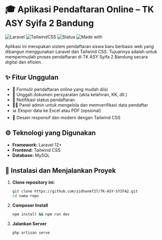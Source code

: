 # 🎓 Aplikasi Pendaftaran Online – TK ASY Syifa 2 Bandung

![Laravel](https://img.shields.io/badge/Laravel-12.13.0-ff2d20?logo=laravel&logoColor=white)
![TailwindCSS](https://img.shields.io/badge/TailwindCSS-4.1-38bdf8?logo=tailwindcss&logoColor=white)
![Status](https://img.shields.io/badge/status-Development-yellow)
![Made with](https://img.shields.io/badge/Made%20with-Laravel%20%26%20Tailwind-blueviolet)

Aplikasi ini merupakan sistem pendaftaran siswa baru berbasis web yang dibangun menggunakan Laravel dan Tailwind CSS. Tujuannya adalah untuk mempermudah proses pendaftaran di TK ASY Syifa 2 Bandung secara digital dan efisien.

## ✨ Fitur Unggulan

- 📝 Formulir pendaftaran online yang mudah diisi
- 📎 Unggah dokumen persyaratan (akta kelahiran, KK, dll.)
- 🔔 Notifikasi status pendaftaran
- 🧑‍💼 Panel admin untuk mengelola dan memverifikasi data pendaftar
- 📊 Ekspor data ke Excel atau PDF (opsional)
- 📱 Desain responsif dan modern dengan Tailwind CSS

## ⚙️ Teknologi yang Digunakan

- **Framework:** Laravel 12+
- **Frontend:** Tailwind CSS
- **Database:** MySQL

## 🚀 Instalasi dan Menjalankan Proyek

1. **Clone repository ini:**
   ```bash
   git clone https://github.com/zidhanmf27/TK-ASY-SYIFA2.git
   cd nama-repo
2. **Composer Install**
   ```bash
   npm install && npm run dev
3. **Jalankan Server**
   ```bash
   php artisan serve
